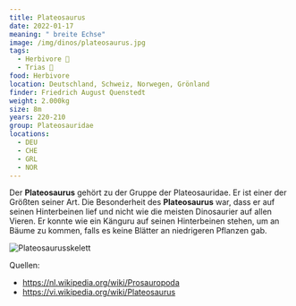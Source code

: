 ```yaml
---
title: Plateosaurus
date: 2022-01-17
meaning: " breite Echse"
image: /img/dinos/plateosaurus.jpg
tags:
  - Herbivore 🌿
  - Trias 🦴
food: Herbivore
location: Deutschland, Schweiz, Norwegen, Grönland
finder: Friedrich August Quenstedt
weight: 2.000kg
size: 8m
years: 220-210
group: Plateosauridae
locations:
  - DEU
  - CHE
  - GRL
  - NOR
---
```

Der **Plateosaurus** gehört zu der Gruppe der Plateosauridae. Er ist einer der Größten seiner Art. Die Besonderheit des **Plateosaurus** war, dass er auf seinen Hinterbeinen lief und nicht wie die meisten Dinosaurier auf allen Vieren. Er konnte wie ein Känguru auf seinen Hinterbeinen stehen, um an Bäume zu kommen, falls es keine Blätter an niedrigeren Pflanzen gab.

![Plateosaurusskelett](/img/dinos/pl.jfif)

Quellen:

* <https://nl.wikipedia.org/wiki/Prosauropoda>
* <https://vi.wikipedia.org/wiki/Plateosaurus>